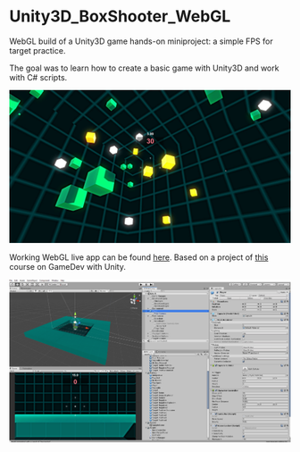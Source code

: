 # Unity3D_BoxShooter_WebGL

WebGL build of a Unity3D game hands-on miniproject: a simple FPS for target practice.

The goal was to learn how to create a basic game with Unity3D and work with C# scripts.

![Unity3D Game Snapshot](gameSnapshot.jpg "Unity3D Game Snapshot")

Working WebGL live app can be found [here](https://romxz-boxshooterwebgl.glitch.me/). Based on a project of [this](https://www.coursera.org/learn/game-development) course on GameDev with Unity.

![Unity3D Project Snapshot](snapshot.png "Unity3D Project Snapshot")

